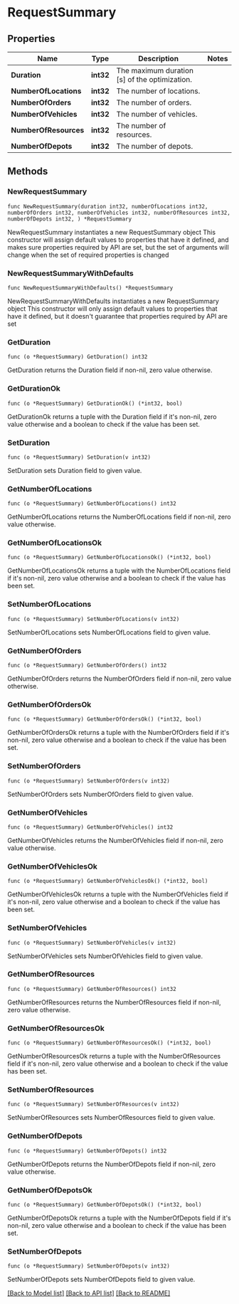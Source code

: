 # RequestSummary

## Properties

Name | Type | Description | Notes
------------ | ------------- | ------------- | -------------
**Duration** | **int32** | The maximum duration [s] of the optimization. | 
**NumberOfLocations** | **int32** | The number of locations. | 
**NumberOfOrders** | **int32** | The number of orders. | 
**NumberOfVehicles** | **int32** | The number of vehicles. | 
**NumberOfResources** | **int32** | The number of resources. | 
**NumberOfDepots** | **int32** | The number of depots. | 

## Methods

### NewRequestSummary

`func NewRequestSummary(duration int32, numberOfLocations int32, numberOfOrders int32, numberOfVehicles int32, numberOfResources int32, numberOfDepots int32, ) *RequestSummary`

NewRequestSummary instantiates a new RequestSummary object
This constructor will assign default values to properties that have it defined,
and makes sure properties required by API are set, but the set of arguments
will change when the set of required properties is changed

### NewRequestSummaryWithDefaults

`func NewRequestSummaryWithDefaults() *RequestSummary`

NewRequestSummaryWithDefaults instantiates a new RequestSummary object
This constructor will only assign default values to properties that have it defined,
but it doesn't guarantee that properties required by API are set

### GetDuration

`func (o *RequestSummary) GetDuration() int32`

GetDuration returns the Duration field if non-nil, zero value otherwise.

### GetDurationOk

`func (o *RequestSummary) GetDurationOk() (*int32, bool)`

GetDurationOk returns a tuple with the Duration field if it's non-nil, zero value otherwise
and a boolean to check if the value has been set.

### SetDuration

`func (o *RequestSummary) SetDuration(v int32)`

SetDuration sets Duration field to given value.


### GetNumberOfLocations

`func (o *RequestSummary) GetNumberOfLocations() int32`

GetNumberOfLocations returns the NumberOfLocations field if non-nil, zero value otherwise.

### GetNumberOfLocationsOk

`func (o *RequestSummary) GetNumberOfLocationsOk() (*int32, bool)`

GetNumberOfLocationsOk returns a tuple with the NumberOfLocations field if it's non-nil, zero value otherwise
and a boolean to check if the value has been set.

### SetNumberOfLocations

`func (o *RequestSummary) SetNumberOfLocations(v int32)`

SetNumberOfLocations sets NumberOfLocations field to given value.


### GetNumberOfOrders

`func (o *RequestSummary) GetNumberOfOrders() int32`

GetNumberOfOrders returns the NumberOfOrders field if non-nil, zero value otherwise.

### GetNumberOfOrdersOk

`func (o *RequestSummary) GetNumberOfOrdersOk() (*int32, bool)`

GetNumberOfOrdersOk returns a tuple with the NumberOfOrders field if it's non-nil, zero value otherwise
and a boolean to check if the value has been set.

### SetNumberOfOrders

`func (o *RequestSummary) SetNumberOfOrders(v int32)`

SetNumberOfOrders sets NumberOfOrders field to given value.


### GetNumberOfVehicles

`func (o *RequestSummary) GetNumberOfVehicles() int32`

GetNumberOfVehicles returns the NumberOfVehicles field if non-nil, zero value otherwise.

### GetNumberOfVehiclesOk

`func (o *RequestSummary) GetNumberOfVehiclesOk() (*int32, bool)`

GetNumberOfVehiclesOk returns a tuple with the NumberOfVehicles field if it's non-nil, zero value otherwise
and a boolean to check if the value has been set.

### SetNumberOfVehicles

`func (o *RequestSummary) SetNumberOfVehicles(v int32)`

SetNumberOfVehicles sets NumberOfVehicles field to given value.


### GetNumberOfResources

`func (o *RequestSummary) GetNumberOfResources() int32`

GetNumberOfResources returns the NumberOfResources field if non-nil, zero value otherwise.

### GetNumberOfResourcesOk

`func (o *RequestSummary) GetNumberOfResourcesOk() (*int32, bool)`

GetNumberOfResourcesOk returns a tuple with the NumberOfResources field if it's non-nil, zero value otherwise
and a boolean to check if the value has been set.

### SetNumberOfResources

`func (o *RequestSummary) SetNumberOfResources(v int32)`

SetNumberOfResources sets NumberOfResources field to given value.


### GetNumberOfDepots

`func (o *RequestSummary) GetNumberOfDepots() int32`

GetNumberOfDepots returns the NumberOfDepots field if non-nil, zero value otherwise.

### GetNumberOfDepotsOk

`func (o *RequestSummary) GetNumberOfDepotsOk() (*int32, bool)`

GetNumberOfDepotsOk returns a tuple with the NumberOfDepots field if it's non-nil, zero value otherwise
and a boolean to check if the value has been set.

### SetNumberOfDepots

`func (o *RequestSummary) SetNumberOfDepots(v int32)`

SetNumberOfDepots sets NumberOfDepots field to given value.



[[Back to Model list]](../README.md#documentation-for-models) [[Back to API list]](../README.md#documentation-for-api-endpoints) [[Back to README]](../README.md)


